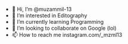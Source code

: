 - 👋 Hi, I’m @muzammil-13
- 👀 I’m interested in Editography
- 🌱 I’m currently learning Programming
- 💞️ I’m looking to collaborate on Google (lol)
- 📫 How to reach me instagram.com/_mzml13

<!---
muzammil-13/muzammil-13 is a ✨ special ✨ repository because its `README.md` (this file) appears on your GitHub profile.
You can click the Preview link to take a look at your changes.
--->
